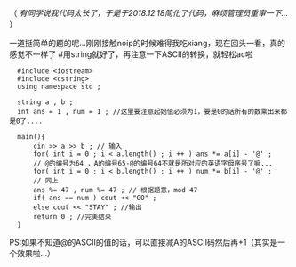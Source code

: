 （ _有同学说我代码太长了，于是于2018.12.18简化了代码，麻烦管理员重审一下..._ ）

一道挺简单的题的呢...刚刚接触noip的时候难得我吃xiang，现在回头一看，真的感觉不一样了
#用string就好了，再注意一下ASCII的转换，就轻松ac啦

    
    
      #include <iostream>
      #include <cstring>
      using namespace std ;
      
      string a , b ;
      int ans = 1 , num = 1 ; //这里要注意起始值必须为1，要是0的话所有的数乘出来都是0了....
    
      main(){
          cin >> a >> b ; // 输入
          for( int i = 0 ; i < a.length() ; i ++ ) ans *= a[i] - '@' ; 
          // @的编号为64 ，A的编号65-@的编号64不就是所对应的英语字母序号了嘛...
          for( int i = 0 ; i < b.length() ; i ++ ) num *= b[i] - '@' ; 
          // 同上
          ans %= 47 , num %= 47 ; // 根据题意，mod 47
          if( ans == num ) cout << "GO" ; 
          else cout << "STAY" ; //输出
          return 0 ; //完美结束
      }
    

PS:如果不知道@的ASCII的值的话，可以直接减A的ASCII码然后再+1（其实是一个效果啦...）

